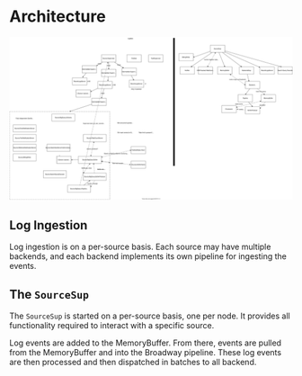 # Architecture

![Architecture](architecture.drawio.svg)

## Log Ingestion

Log ingestion is on a per-source basis. Each source may have multiple backends, and each backend implements its own pipeline for ingesting the events.

## The `SourceSup`

The `SourceSup` is started on a per-source basis, one per node. It provides all functionality required to interact with a specific source.

Log events are added to the MemoryBuffer. From there, events are pulled from the MemoryBuffer and into the Broadway pipeline. These log events are then processed and then dispatched in batches to all backend.